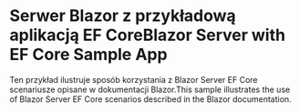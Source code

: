 # <a name="blazor-server-with-ef-core-sample-app"></a><span data-ttu-id="d1af2-101">Serwer Blazor z przykładową aplikacją EF Core</span><span class="sxs-lookup"><span data-stu-id="d1af2-101">Blazor Server with EF Core Sample App</span></span>

<span data-ttu-id="d1af2-102">Ten przykład ilustruje sposób korzystania z Blazor Server EF Core scenariusze opisane w dokumentacji Blazor.</span><span class="sxs-lookup"><span data-stu-id="d1af2-102">This sample illustrates the use of Blazor Server EF Core scenarios described in the Blazor documentation.</span></span>
